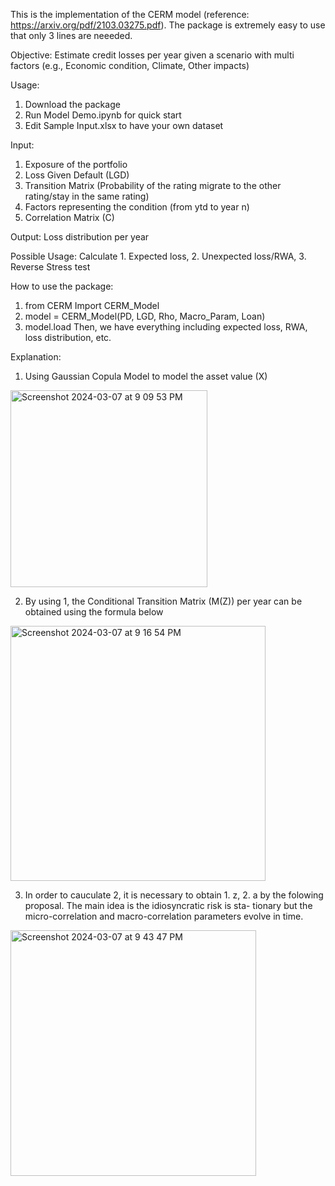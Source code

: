 This is the implementation of the CERM model (reference: https://arxiv.org/pdf/2103.03275.pdf). The package is extremely easy to use that only 3 lines are neeeded.


Objective: Estimate credit losses per year given a scenario with multi factors (e.g., Economic condition, Climate, Other impacts)

Usage:
1. Download the package
2. Run Model Demo.ipynb for quick start
3. Edit Sample Input.xlsx to have your own dataset




Input:
1. Exposure of the portfolio
2. Loss Given Default (LGD)
3. Transition Matrix (Probability of the rating migrate to the other rating/stay in the same rating)
4. Factors representing the condition (from ytd to year n)
5. Correlation Matrix (C)


Output:
Loss distribution per year


Possible Usage:
Calculate 1. Expected loss, 2. Unexpected loss/RWA, 3. Reverse Stress test


How to use the package:
1. from CERM Import CERM_Model
2. model = CERM_Model(PD, LGD, Rho, Macro_Param, Loan)
3. model.load
Then, we have everything including expected loss, RWA, loss distribution, etc.


Explanation:

1. Using Gaussian Copula Model to model the asset value (X)
  <img width="315" alt="Screenshot 2024-03-07 at 9 09 53 PM" src="https://github.com/JackyOOOO/Credit-Modelling/assets/106862996/f211086f-5f6a-4233-be87-953d987e5c6d">

2. By using 1, the Conditional Transition Matrix (M(Z)) per year can be obtained using the formula below
<img width="408" alt="Screenshot 2024-03-07 at 9 16 54 PM" src="https://github.com/JackyOOOO/Credit-Modelling/assets/106862996/4a1a9eb3-93b9-468b-994f-f740448ff9c7">

3. In order to cauculate 2, it is necessary to obtain 1. z, 2. a by the folowing proposal. The main idea is the idiosyncratic risk is sta- tionary but the micro-correlation and macro-correlation parameters evolve in time.
<img width="393" alt="Screenshot 2024-03-07 at 9 43 47 PM" src="https://github.com/JackyOOOO/Credit-Modelling/assets/106862996/a7a697ac-6eda-4b5b-bd66-4393dd3a2134">
